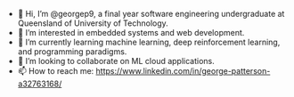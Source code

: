 - 👋 Hi, I’m @georgep9, a final year software engineering undergraduate at Queensland of University of Technology.
- 👀 I’m interested in embedded systems and web development.
- 🌱 I’m currently learning machine learning, deep reinforcement learning, and programming paradigms.
- 💞️ I’m looking to collaborate on ML cloud applications.
- 📫 How to reach me: https://www.linkedin.com/in/george-patterson-a32763168/ 

<!---
georgep9/georgep9 is a ✨ special ✨ repository because its `README.md` (this file) appears on your GitHub profile.
You can click the Preview link to take a look at your changes.
--->
